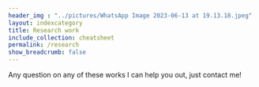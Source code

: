 ```yaml
---
header_img : "../pictures/WhatsApp Image 2023-06-13 at 19.13.18.jpeg"
layout: indexcategory
title: Research work
include_collection: cheatsheet
permalink: /research
show_breadcrumb: false
---
```


Any question on any of these works I can help you out, just contact me!
